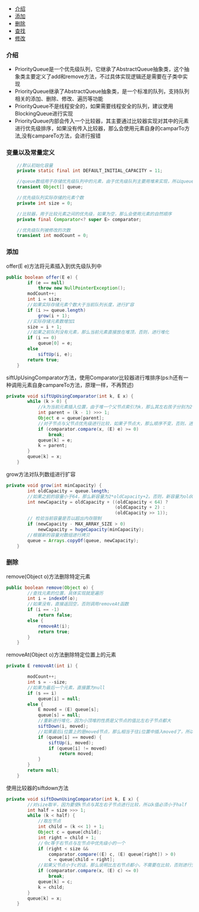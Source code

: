 - [介绍](#介绍)
- [添加](#添加)
- [删除](#删除)
- [查找](#查找)
- [修改](#修改)

### 介绍
- PriorityQueue是一个优先级队列，它继承了AbstractQueue抽象类，这个抽象类主要定义了add和remove方法，不过具体实现逻辑还是需要在子类中实现
- PriorityQueue继承了AbstractQueue抽象类，是一个标准的队列，支持队列相关的添加、删除、修改、遍历等功能
- PriorityQueue不是线程安全的，如果需要线程安全的队列，建议使用BlockingQueue进行实现
- PriorityQueue内部会传入一个比较器，其主要通过比较器实现对其中的元素进行优先级排序，如果没有传入比较器，那么会使用元素自身的camparTo方法,没有campareTo方法，会进行报错

### 变量以及常量定义

```java
    //默认初始化容量
    private static final int DEFAULT_INITIAL_CAPACITY = 11;

    //queue数组用于存储优先级队列中的元素，由于优先级队列主要用堆来实现，所以queue[0]始终为优先级最小的元素
    transient Object[] queue; 

    //优先级队列实际存储的元素个数
    private int size = 0;

    //比较器，用于比较元素之间的优先级，如果为空，那么会使用元素的自然顺序
    private final Comparator<? super E> comparator;

    //优先级队列被修改的次数
    transient int modCount = 0; 
```

### 添加
offer(E e)方法将元素插入到优先级队列中
```java
public boolean offer(E e) {
        if (e == null)
            throw new NullPointerException();
        modCount++;
        int i = size;
        //如果实际存储元素个数大于当前队列长度，进行扩容
        if (i >= queue.length)
            grow(i + 1);
        //实际存储元素数增加1
        size = i + 1;
        //如果之前队列没有元素，那么当前元素直接放在堆顶，否则，进行堆化
        if (i == 0)
            queue[0] = e;
        else
            siftUp(i, e);
        return true;
    }
```

siftUpUsingComparator方法，使用Comparator比较器进行堆排序(ps:h还有一种调用元素自身campareTo方法，原理一样，不再赘述)
```java
private void siftUpUsingComparator(int k, E x) {
        while (k > 0) {
            //k为当前元素插入位置，由于堆一个父节点索引为k，那么其左右孩子分别为2*k+1，2*k+2，所以一个子节点其父节点的所以一定为(k-1)>>>1
            int parent = (k - 1) >>> 1;
            Object e = queue[parent];
            //对子节点与父节点优先级进行比较，如果子节点大，那么顺序不变，否则，进行交换
            if (comparator.compare(x, (E) e) >= 0)
                break;
            queue[k] = e;
            k = parent;
        }
        queue[k] = x;
    }
```

grow方法对队列数组进行扩容
```java
private void grow(int minCapacity) {
        int oldCapacity = queue.length;
        //如果之前的容量小于64，那么新容量为2*oldCapacity+2。否则，新容量为oldCapacity*1.5
        int newCapacity = oldCapacity + ((oldCapacity < 64) ?
                                         (oldCapacity + 2) :
                                         (oldCapacity >> 1));
        // 检验当前容量是否以超出内存限制
        if (newCapacity - MAX_ARRAY_SIZE > 0)
            newCapacity = hugeCapacity(minCapacity);
        //根据新的容量对数组进行拷贝
        queue = Arrays.copyOf(queue, newCapacity);
    }
```



### 删除
remove(Object o)方法删除特定元素
```java
public boolean remove(Object o) {
        //查找元素的位置，具体实现就是遍历
        int i = indexOf(o);
        //如果没有，直接返回空，否则调用removeAt函数
        if (i == -1)
            return false;
        else {
            removeAt(i);
            return true;
        }
    }
```

removeAt(Object o)方法删除特定位置上的元素
```java
private E removeAt(int i) {

        modCount++;
        int s = --size;
        //如果为最后一个元素，直接置为null
        if (s == i) 
            queue[i] = null;
        else {
            E moved = (E) queue[s];
            queue[s] = null;
            //重新进行堆化，因为小顶堆的性质是父节点的值比左右子节点都大
            siftDown(i, moved);
            //如果最后i位置上的是moved节点，那么相当于往i位置中插入moved了，所以需要siftUp函数
            if (queue[i] == moved) {
                siftUp(i, moved);
                if (queue[i] != moved)
                    return moved;
            }
        }
        return null;
    }
```

使用比较器的siftdown方法
```java
private void siftDownUsingComparator(int k, E x) {
        //对size取半，因为要使k节点与其左右子节点进行比较，所以k值必须小于half
        int half = size >>> 1;
        while (k < half) {
            //取左节点
            int child = (k << 1) + 1;
            Object c = queue[child];
            int right = child + 1;
            //令c等于右节点与左节点中优先级小的一个
            if (right < size &&
                comparator.compare((E) c, (E) queue[right]) > 0)
                c = queue[child = right];
            //如果父节点小于c的话，那么说明比左右节点都小，不需要在比较，否则进行交换
            if (comparator.compare(x, (E) c) <= 0)
                break;
            queue[k] = c;
            k = child;
        }
        queue[k] = x;
    }
```







